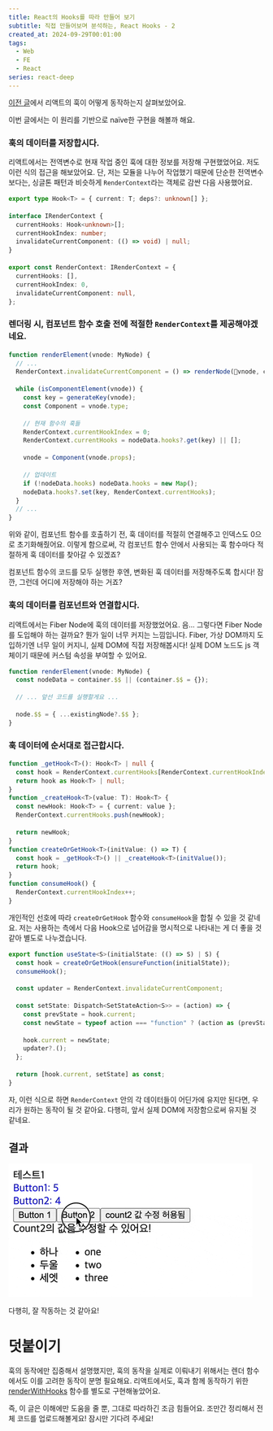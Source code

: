 ```yaml
---
title: React의 Hooks를 따라 만들어 보기
subtitle: 직접 만들어보며 분석하는, React Hooks - 2
created_at: 2024-09-29T00:01:00
tags:
  - Web
  - FE
  - React
series: react-deep
---
```

[이전 글](./react-hooks-mg-1)에서 리액트의 훅이 어떻게 동작하는지 살펴보았어요.

이번 글에서는 이 원리를 기반으로 naïve한 구현을 해볼까 해요.

### 훅의 데이터를 저장합시다.

리액트에서는 전역변수로 현재 작업 중인 훅에 대한 정보를 저장해 구현했었어요. 저도 이런 식의 접근을 해보았어요. 단, 저는 모듈을 나누어 작업했기 때문에 단순한 전역변수보다는, 싱글톤 패턴과 비슷하게 `RenderContext`라는 객체로 감싼 다음 사용했어요.

```ts
export type Hook<T> = { current: T; deps?: unknown[] };

interface IRenderContext {
  currentHooks: Hook<unknown>[];
  currentHookIndex: number;
  invalidateCurrentComponent: (() => void) | null;
}

export const RenderContext: IRenderContext = {
  currentHooks: [],
  currentHookIndex: 0,
  invalidateCurrentComponent: null,
};
```

### 렌더링 시, 컴포넌트 함수 호출 전에 적절한 `RenderContext`를 제공해야겠네요.

```ts
function renderElement(vnode: MyNode) {
  // ...
  RenderContext.invalidateCurrentComponent = () => renderNode(vnode, container, root);
  
  while (isComponentElement(vnode)) {
    const key = generateKey(vnode);
    const Component = vnode.type;
    
    // 현재 함수의 훅들
    RenderContext.currentHookIndex = 0;
    RenderContext.currentHooks = nodeData.hooks?.get(key) || [];
  
    vnode = Component(vnode.props);
  
    // 업데이트
    if (!nodeData.hooks) nodeData.hooks = new Map();
    nodeData.hooks?.set(key, RenderContext.currentHooks);
  }
  // ...
}
```

위와 같이, 컴포넌트 함수를 호출하기 전, 훅 데이터를 적절히 연결해주고 인덱스도 0으로 초기화해줬어요. 이렇게 함으로써, 각 컴포넌트 함수 안에서 사용되는 훅 함수마다 적절하게 훅 데이터를 찾아갈 수 있겠죠?

컴포넌트 함수의 코드를 모두 실행한 후엔, 변화된 훅 데이터를 저장해주도록 합시다! 잠깐, 그런데 어디에 저장해야 하는 거죠?

### 훅의 데이터를 컴포넌트와 연결합시다.

리액트에서는 Fiber Node에 훅의 데이터를 저장했었어요. 음… 그렇다면 Fiber Node를 도입해야 하는 걸까요? 뭔가 일이 너무 커지는 느낌입니다. Fiber, 가상 DOM까지 도입하기엔 너무 일이 커지니, 실제 DOM에 직접 저장해봅시다! 실제 DOM 노드도 js 객체이기 때문에 커스텀 속성을 부여할 수 있어요.

```ts
function renderElement(vnode: MyNode) {
  const nodeData = container.$$ || (container.$$ = {});

  // ... 앞선 코드를 실행할게요 ...

  node.$$ = { ...existingNode?.$$ };
}
```

### 훅 데이터에 순서대로 접근합시다.

```ts
function _getHook<T>(): Hook<T> | null {
  const hook = RenderContext.currentHooks[RenderContext.currentHookIndex];
  return hook as Hook<T> | null;
}
function _createHook<T>(value: T): Hook<T> {
  const newHook: Hook<T> = { current: value };
  RenderContext.currentHooks.push(newHook);

  return newHook;
}
function createOrGetHook<T>(initValue: () => T) {
  const hook = _getHook<T>() || _createHook<T>(initValue());
  return hook;
}
function consumeHook() {
  RenderContext.currentHookIndex++;
}
```

개인적인 선호에 따라 `createOrGetHook` 함수와 `consumeHook`을 합칠 수 있을 것 같네요. 저는 사용하는 측에서 다음 Hook으로 넘어감을 명시적으로 나타내는 게 더 좋을 것 같아 별도로 나누겠습니다.

```ts
export function useState<S>(initialState: (() => S) | S) {
  const hook = createOrGetHook(ensureFunction(initialState));
  consumeHook();

  const updater = RenderContext.invalidateCurrentComponent;

  const setState: Dispatch<SetStateAction<S>> = (action) => {
    const prevState = hook.current;
    const newState = typeof action === "function" ? (action as (prevState: S) => S)(prevState) : action;

    hook.current = newState;
    updater?.();
  };

  return [hook.current, setState] as const;
}
```

자, 이런 식으로 하면 `RenderContext` 안의 각 데이터들이 어딘가에 유지만 된다면, 우리가 원하는 동작이 될 것 같아요. 다행히, 앞서 실제 DOM에 저장함으로써 유지될 것 같네요.

## 결과

![](react-hooks-mg-2/DC378A4BCAFBA02800314FD4C08A217C.gif)

다행히, 잘 작동하는 것 같아요!

# 덧붙이기

훅의 동작에만 집중해서 설명했지만, 훅의 동작을 실제로 이뤄내기 위해서는 렌더 함수에서도 이를 고려한 동작이 분명 필요해요. 리액트에서도, 훅과 함께 동작하기 위한 [renderWithHooks](https://github.com/facebook/react/blob/main/packages/react-reconciler/src/ReactFiberHooks.js#L501) 함수를 별도로 구현해놓았어요.

즉, 이 글은 이해에만 도움을 줄 뿐, 그대로 따라하긴 조금 힘들어요. 조만간 정리해서 전체 코드를 업로드해볼게요! 잠시만 기다려 주세요!
